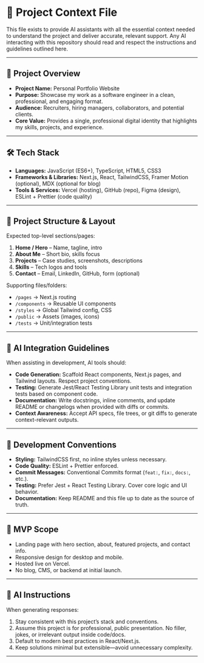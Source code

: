 # 📂 Project Context File

This file exists to provide AI assistants with all the essential context needed to understand the project and deliver accurate, relevant support. Any AI interacting with this repository should read and respect the instructions and guidelines outlined here.

---

## 🔖 Project Overview
- **Project Name:** Personal Portfolio Website  
- **Purpose:** Showcase my work as a software engineer in a clean, professional, and engaging format.  
- **Audience:** Recruiters, hiring managers, collaborators, and potential clients.  
- **Core Value:** Provides a single, professional digital identity that highlights my skills, projects, and experience.

---

## 🛠️ Tech Stack
- **Languages:** JavaScript (ES6+), TypeScript, HTML5, CSS3  
- **Frameworks & Libraries:** Next.js, React, TailwindCSS, Framer Motion (optional), MDX (optional for blog)  
- **Tools & Services:** Vercel (hosting), GitHub (repo), Figma (design), ESLint + Prettier (code quality)  

---

## 📐 Project Structure & Layout
Expected top-level sections/pages:
1. **Home / Hero** – Name, tagline, intro  
2. **About Me** – Short bio, skills focus  
3. **Projects** – Case studies, screenshots, descriptions  
4. **Skills** – Tech logos and tools  
5. **Contact** – Email, LinkedIn, GitHub, form (optional)  

Supporting files/folders:
- `/pages` → Next.js routing  
- `/components` → Reusable UI components  
- `/styles` → Global Tailwind config, CSS  
- `/public` → Assets (images, icons)  
- `/tests` → Unit/integration tests  

---

## 🤖 AI Integration Guidelines
When assisting in development, AI tools should:
- **Code Generation:** Scaffold React components, Next.js pages, and Tailwind layouts. Respect project conventions.  
- **Testing:** Generate Jest/React Testing Library unit tests and integration tests based on component code.  
- **Documentation:** Write docstrings, inline comments, and update README or changelogs when provided with diffs or commits.  
- **Context Awareness:** Accept API specs, file trees, or git diffs to generate context-relevant outputs.  

---

## 🔧 Development Conventions
- **Styling:** TailwindCSS first, no inline styles unless necessary.  
- **Code Quality:** ESLint + Prettier enforced.  
- **Commit Messages:** Conventional Commits format (`feat:`, `fix:`, `docs:`, etc.).  
- **Testing:** Prefer Jest + React Testing Library. Cover core logic and UI behavior.  
- **Documentation:** Keep README and this file up to date as the source of truth.  

---

## 🚀 MVP Scope
- Landing page with hero section, about, featured projects, and contact info.  
- Responsive design for desktop and mobile.  
- Hosted live on Vercel.  
- No blog, CMS, or backend at initial launch.  

---

## 📌 AI Instructions
When generating responses:
1. Stay consistent with this project’s stack and conventions.  
2. Assume this project is for professional, public presentation. No filler, jokes, or irrelevant output inside code/docs.  
3. Default to modern best practices in React/Next.js.  
4. Keep solutions minimal but extensible—avoid unnecessary complexity.  

---
